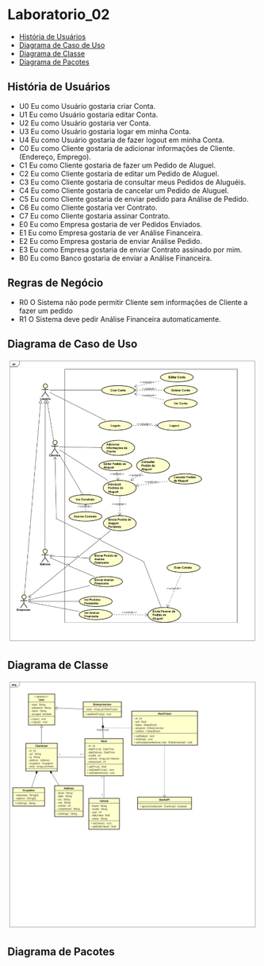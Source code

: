 # Laboratorio_02
  - [História de Usuários]()
  - [Diagrama de Caso de Uso](#diagrama-de-caso-de-uso)
  - [Diagrama de Classe](#diagrama-de-classe)
  - [Diagrama de Pacotes](#diagrama-de-pacotes)

## História de Usuários
  - U0 Eu como Usuário gostaria criar Conta.
  - U1 Eu como Usuário gostaria editar Conta.
  - U2 Eu como Usuário gostaria ver Conta.
  - U3 Eu como Usuário gostaria logar em minha Conta.
  - U4 Eu como Usuário gostaria de fazer logout em minha Conta.
  - C0 Eu como Cliente gostaria de adicionar informações de Cliente. (Endereço, Emprego).
  - C1 Eu como Cliente gostaria de fazer um Pedido de Aluguel.
  - C2 Eu como Cliente gostaria de editar um Pedido de Aluguel.
  - C3 Eu como Cliente gostaria de consultar meus Pedidos de Aluguéis.
  - C4 Eu como Cliente gostaria de cancelar um Pedido de Aluguel.
  - C5 Eu como Cliente gostaria de enviar pedido para Análise de Pedido.
  - C6 Eu como Cliente gostaria ver Contrato.
  - C7 Eu como Cliente gostaria assinar Contrato.
  - E0 Eu como Empresa gostaria de ver Pedidos Enviados.
  - E1 Eu como Empresa gostaria de ver Análise Financeira.
  - E2 Eu como Empresa gostaria de enviar Análise Pedido.
  - E3 Eu como Empresa gostaria de enviar Contrato assinado por mim.
  - B0 Eu como Banco gostaria de enviar a Análise Financeira.
  
## Regras de Negócio
  - R0 O Sistema não pode permitir Cliente sem informações de Cliente a fazer um pedido
  - R1 O Sistema deve pedir Análise Financeira automaticamente.
## Diagrama de Caso de Uso
![Diagrama de Caso de Uso](./Projeto/Diagrama%20de%20Caso%20de%20Uso.png)

## Diagrama de Classe
![Diagrama de Classe](./Projeto/Diagrama%20de%20Classe.png)

## Diagrama de Pacotes
